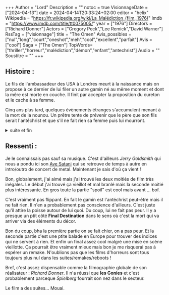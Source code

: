 +++
Author = "Lord"
Description = ""
notoc = true
VisionnageDate = ["2024-04-13"]
date = 2024-04-14T20:33:24+02:00
editor = "helix"
Wikipedia = "https://fr.wikipedia.org/wiki/La_Malédiction_(film,_1976)"
Imdb = "https://www.imdb.com/title/tt0075005/"
year = ["1976"]
Directors = ["Richard Donner"]
Actors = ["Gregory Peck","Lee Remick","David Warner"]
RssTag = ["visionnage"]
title = "The Omen"
Avis_possibles = ["nul","long","court","oneshot","meh","cool","excellent","parfait"]
Avis = ["cool"] 
Saga = ["The Omen"]
TopWords=["thriller","horreur","malédiction","démon","enfant","antechrist"]
Audio = ""
Soustitre = ""
+++
## Histoire : 
Le fils de l'ambassadeur des USA à Londres meurt à la naissance mais on propose à ce dernier de lui filer un autre gamin né au même moment et dont la mêre est morte en couche.
Il finit par accepter la proposition du cureton et le cache à sa femme.

Cinq ans plus tard, quelques évènements étranges s'accumulent menant à la mort de la nounou.
Un prêtre tente de prévenir que le père que son fils serait l'antéchrist et que s'il ne fait rien sa femme puis lui mourront.

<details><summary>suite et fin</summary>

Il n'y prête pas attention mais dans son entourage, un photographe remarque quelque chose d'étrange.
Sur ses clichés, d'étranges marques noires apparaissent sur les différentes victimes "d'accidents".

Il prévient lui aussi l'ambassadeur qui commence à prendre ça au sérieux.
Avec son aide, il tente de rejoindre le curé qui lui a refilé le mioche mais son hosto a pris feu et le gars est amoché vers Rome.
Ils s'y rendent, trouvent le gars qui difficilement leur donne une piste vers un cimetière.

Là-bas ils trouvent une tombe d'une femme morte le jour de la naissance du gamin.
Ils l'ouvrent et tombent sur un squelette de chien et un squelette de mioche.
D'énormes toutous viennent croquer les mollets de nos pauvres types qui s'échappent difficilement.

De retour à l'hôtel, ils apprennent par téléphone que sa femme est morte.
Alors qu'elle était à l'hosto suite à un accident causé par le mioche, la nouvelle nounou (qui est maléfique) l'a balancé par la fenêtre (tel un aristocrate russe).

Le gars abattu semble enfin décider à finalement écouter le prêtre venu le conseiller en début de film (parceque oui apprendre qu'il est mort empalé par un parafoudre d'église n'était pas suffisant pour donner un peu de crédit aux dires du gars).
Il doit se rendre auprès d'un exorciste près de Jérusalem (si j'ai bien suivi).

Ils y vont et trouve le gars qui lui dit que son gamin doit avoir une marque avec "666".
Et si c'est bien le cas, il doit le trucider avec des couteaux qu'il lui donne (tu parles d'un exorcisme).
Le père ne peut s'y résoudre, ce n'est qu'un gamin.

Mais le photographe (qui dans ses clichés a vu qu'il devait y passer aussi) insiste.
Pas de bol, couic il se fait décapiter par une vitre glissant d'un camion.
Bon, ça redonne un ptit boost de motivation au père qui réalise qu'il le veuille ou non, il est le prochain à crever.

Il rentre donc à Londres pour retrouver son gamin et la nounou diabolique.
Il se débarasse difficilement d'elle et de son molosse.
Il embarque *Damien* (visiblement c'est le nom de l'antéchrist) et se rend dans une église sauf qu'en roulant comme un ouf il a alerté la suspicion des flics qui lui filent au cul.

Il rentre dans l'église, s'apprête à buter le moutard mais les flics en voyant ça l'intercepte et l'abattent.

Voilà, *Damien* est en vie fin du film.

</details>

## Ressenti :
Je le connaissais pas sauf sa musique.
C'est d'ailleurs *Jerry Goldsmith* qui nous a pondu ici son [Ave Satani](https://www.youtube.com/watch?v=6H3UiwU1N5I) qui se retrouve de temps à autre en intro/outro de concert de metal.
Maintenant je sais d'où ça vient !

Bon, globalement, j'ai aimé mais j'ai trouvé les deux moitiés de film très inégales.
Le début j'ai trouvé ça vieillot et mal branlé mais la seconde moitié plus intéressante.
En gros toute la partie "spoil" est cool mais avant … bof.

C'est vraiment pas flippant.
En fait le gamin est l'antéchrist peut-être mais il ne fait rien.
Il n'en a probablement pas conscience d'ailleurs.
C'est juste qu'il attire la poisse autour de lui quoi.
Du coup, lui ne fait pas peur.
Il y a presque un ptit côté **Final Destination** dans le sens où c'est la mort qui va arriver via des éléments du décor.

Bon du coup, bha la première partie on se fait chier, on a pas peur.
Et la seconde partie c'est une ptite balade en Europe pour trouver des indices qui ne servent à rien.
Et enfin un final assez cool malgré une mise en scène vieillotte.
Ça pourrait être vraiment mieux mais bon je me risquerai pas à espérer un remake.
N'oublions pas que les films d'horreurs sont tous toujours plus nul dans les suites/remakes/reboots !

Bref, c'est assez dispensable comme la filmographie globale de son réalisateur : *Richard Donner*.
Il n'a réussi que **les Gonies** et c'est probablement parceque *Spielberg* fourrait son nez dans le secteur.

Le film a des suites…
Mouai.
